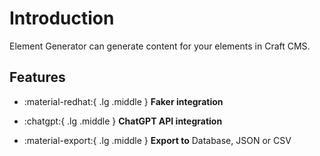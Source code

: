 # Introduction

Element Generator can generate content for your elements in Craft CMS.

## Features

<div class="grid cards" markdown>

-   :material-redhat:{ .lg .middle } __Faker integration__

-   :chatgpt:{ .lg .middle } __ChatGPT API integration__

-   :material-export:{ .lg .middle } __Export to__  Database, JSON or CSV

</div>
